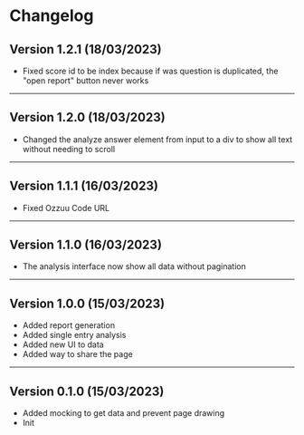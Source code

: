 # Changelog

## Version 1.2.1 (18/03/2023)

- Fixed score id to be index because if was question is duplicated, the "open report"
  button never works

---

## Version 1.2.0 (18/03/2023)

- Changed the analyze answer element from input to a div to show all text without needing to scroll

---

## Version 1.1.1 (16/03/2023)

- Fixed Ozzuu Code URL

---

## Version 1.1.0 (16/03/2023)

- The analysis interface now show all data without pagination 

---

## Version 1.0.0 (15/03/2023)

- Added report generation
- Added single entry analysis
- Added new UI to data
- Added way to share the page

---

## Version 0.1.0 (15/03/2023)

- Added mocking to get data and prevent page drawing
- Init
